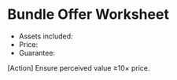 # Bundle Offer Worksheet

- Assets included:
- Price:
- Guarantee:

[Action] Ensure perceived value ≥10× price.
